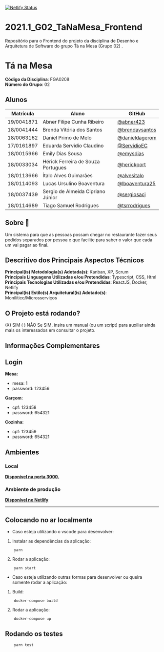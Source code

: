 [![Netlify Status](https://api.netlify.com/api/v1/badges/791751ff-1717-4a40-9973-fa434318bbf5/deploy-status)](https://app.netlify.com/sites/tanamesa/deploys)

# 2021.1_G02_TaNaMesa_Frontend

Repositório para o Frontend do projeto da disciplina de Desenho e Arquitetura de Software do grupo Tá na Mesa (Grupo 02) .

# Tá na Mesa

**Código da Disciplina**: FGA0208<br>
**Número do Grupo**: 02<br>

## Alunos

|Matrícula    | Aluno                              | GitHub                                                     |
| ----------  | ---------------------------------- | ---------------------------------------------------------- |
| 19/0041871  | Abner Filipe Cunha Ribeiro         | [@abner423](https://github.com/abner423)                  |
| 18/0041444  | Brenda Vitória dos Santos          | [@brendavsantos](https://github.com/brendavsantos)         |
| 18/0063162  | Daniel Primo de Melo               | [@danieldagerom](https://github.com/danieldagerom)         |
| 17/0161897  | Eduarda Servidio Claudino          | [@ServidioEC](https://github.com/ServidioEC)               |
| 18/0015966  | Emily Dias Sousa                   | [@emysdias](https://github.com/emysdias)                   |
| 18/0033034  | Hérick Ferreira de Souza Portugues | [@herickport](https://github.com/herickport)               |
| 18/0113666  | Ítalo Alves Guimarães              | [@alvesitalo](https://github.com/alvesitalo)               |
| 18/0114093  | Lucas Ursulino Boaventura          | [@lboaventura25](https://github.com/lboaventura25)         |
| 18/0037439  | Sergio de Almeida Cipriano Júnior  | [@sergiosacj](https://github.com/sergiosacj)               |
| 18/0114689  | Tiago Samuel Rodrigues             | [@tsrrodrigues](https://github.com/tsrrodrigues)           |

## Sobre 🍔

Um sistema para que as pessoas possam chegar no restaurante fazer seus pedidos separados por pessoa e que facilite para saber o valor que cada um vai pagar ao final. 

## Descritivo dos Principais Aspectos Técnicos 

**Principal(is) Metodologia(s) Adotada(s)**: Kanban, XP, Scrum<br>
**Principais Linguagens Utilizadas e/ou Pretendidas**: Typescript, CSS, Html<br>
**Principais Tecnologias Utilizadas e/ou Pretendidas**: ReactJS, Docker, Netlify<br>
**Principal(is) Estilo(s) Arquitetural(is) Adotado(s)**: Monilítico/Microsserviços<br>

## O Projeto está rodando?

(X) SIM
( ) NÃO
Se SIM, insira um manual (ou um script) para auxiliar ainda mais os interessados em consultar o projeto.

## Informações Complementares

## Login
**Mesa:**
- mesa: 1
- password: 123456

**Garçom:**
- cpf: 123458
- password: 654321

**Cozinha:**
- cpf: 123459
- password: 654321

## Ambientes
### Local
**[Disponível na porta 3000.](http://localhost:3000/)**

### Ambiente de produção
**[Disponível no Netlify](https://tanamesa.netlify.app)**

***
## Colocando no ar localmente

- Caso esteja utilizando o vscode para desenvolver:
1. Instalar as dependências da aplicação:
```shell
    yarn
```
2. Rodar a aplicação:
```shell
    yarn start
```

- Caso esteja utilizando outras formas para desenvolver ou queira somente rodar a aplicação:
1. Build:
```shell
    docker-compose build
```
2. Rodar a aplicação:
```shell
    docker-compose up
```

## Rodando os testes

```shell
    yarn test
```
